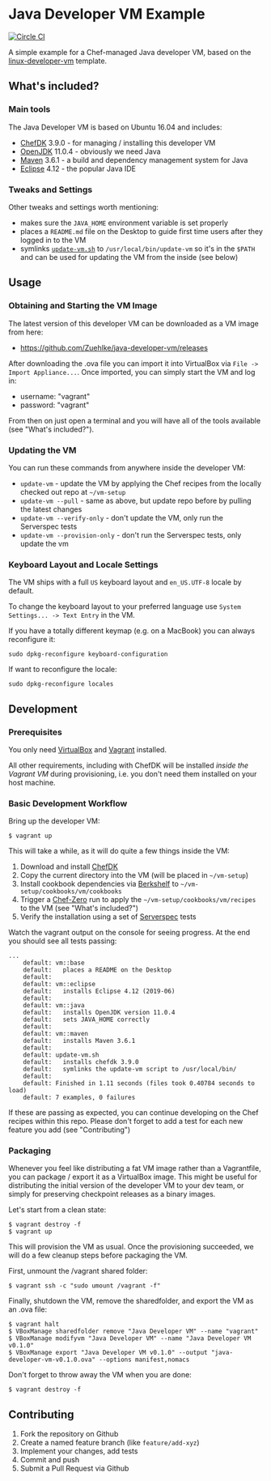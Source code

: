 
# Java Developer VM Example

[![Circle CI](https://circleci.com/gh/Zuehlke/java-developer-vm/tree/master.svg?style=shield)](https://circleci.com/gh/Zuehlke/java-developer-vm/tree/master)

A simple example for a Chef-managed Java developer VM, based on the [linux-developer-vm](https://github.com/Zuehlke/linux-developer-vm) template.

## What's included?

### Main tools

The Java Developer VM is based on Ubuntu 16.04 and includes:

 * [ChefDK](https://downloads.chef.io/chef-dk/) 3.9.0 - for managing / installing this developer VM
 * [OpenJDK](https://adoptopenjdk.net/) 11.0.4 - obviously we need Java
 * [Maven](https://maven.apache.org/) 3.6.1 - a build and dependency management system for Java
 * [Eclipse](https://eclipse.org) 4.12 - the popular Java IDE

### Tweaks and Settings

Other tweaks and settings worth mentioning:

 * makes sure the `JAVA_HOME` environment variable is set properly
 * places a `README.md` file on the Desktop to guide first time users after they logged in to the VM
 * symlinks [`update-vm.sh`](scripts/update-vm.sh) to `/usr/local/bin/update-vm` so it's in the `$PATH` and can be used for updating the VM from the inside (see below)


## Usage

### Obtaining and Starting the VM Image

The latest version of this developer VM can be downloaded as a VM image from here:

 * https://github.com/Zuehlke/java-developer-vm/releases

After downloading the .ova file you can import it into VirtualBox via `File -> Import Appliance...`.
Once imported, you can simply start the VM and log in:

 * username: "vagrant"
 * password: "vagrant"

From then on just open a terminal and you will have all of the tools available (see "What's included?").

### Updating the VM

You can run these commands from anywhere inside the developer VM:

 * `update-vm` - update the VM by applying the Chef recipes from the locally checked out repo at `~/vm-setup`
 * `update-vm --pull` - same as above, but update repo before by pulling the latest changes
 * `update-vm --verify-only` - don't update the VM, only run the Serverspec tests
 * `update-vm --provision-only` - don't run the Serverspec tests, only update the vm

### Keyboard Layout and Locale Settings

The VM ships with a full `US` keyboard layout and `en_US.UTF-8` locale by default.

To change the keyboard layout to your preferred language use `System Settings... -> Text Entry` in the VM.

If you have a totally different keymap (e.g. on a MacBook) you can always reconfigure it:
```
sudo dpkg-reconfigure keyboard-configuration
```

If want to reconfigure the locale:
```
sudo dpkg-reconfigure locales
```


## Development

### Prerequisites

You only need [VirtualBox](http://virtualbox.org/wiki/Downloads) and [Vagrant](http://www.vagrantup.com/)
installed.

All other requirements, including with ChefDK will be installed *inside the Vagrant VM* during provisioning, i.e. you don't need them installed on your host machine.

### Basic Development Workflow

Bring up the developer VM:
```
$ vagrant up
```

This will take a while, as it will do quite a few things inside the VM:

 1. Download and install [ChefDK](https://downloads.chef.io/chef-dk/)
 1. Copy the current directory into the VM (will be placed in `~/vm-setup`)
 1. Install cookbook dependencies via [Berkshelf](http://berkshelf.com/) to `~/vm-setup/cookbooks/vm/cookbooks`
 1. Trigger a [Chef-Zero](https://www.chef.io/blog/2013/10/31/chef-client-z-from-zero-to-chef-in-8-5-seconds/) run to apply the `~/vm-setup/cookbooks/vm/recipes` to the VM (see "What's included?")
 1. Verify the installation using a set of [Serverspec](http://serverspec.org/) tests

Watch the vagrant output on the console for seeing progress. At the end you
should see all tests passing:

```
...
    default: vm::base
    default:   places a README on the Desktop
    default:
    default: vm::eclipse
    default:   installs Eclipse 4.12 (2019-06)
    default:
    default: vm::java
    default:   installs OpenJDK version 11.0.4
    default:   sets JAVA_HOME correctly
    default:
    default: vm::maven
    default:   installs Maven 3.6.1
    default:
    default: update-vm.sh
    default:   installs chefdk 3.9.0
    default:   symlinks the update-vm script to /usr/local/bin/
    default:
    default: Finished in 1.11 seconds (files took 0.40784 seconds to load)
    default: 7 examples, 0 failures
```

If these are passing as expected, you can continue developing on the Chef recipes within this repo.
Please don't forget to add a test for each new feature you add (see "Contributing")

### Packaging

Whenever you feel like distributing a fat VM image rather than a Vagrantfile,
you can package / export it as a VirtualBox image. This might be useful
for distributing the initial version of the developer VM to your dev team,
or simply for preserving checkpoint releases as a binary images.

Let's start from a clean state:
```
$ vagrant destroy -f
$ vagrant up
```

This will provision the VM as usual. Once the provisioning succeeded, we will
do a few cleanup steps before packaging the VM.

First, unmount the /vagrant shared folder:
```
$ vagrant ssh -c "sudo umount /vagrant -f"
```

Finally, shutdown the VM, remove the sharedfolder, and export the VM as an .ova file:
```
$ vagrant halt
$ VBoxManage sharedfolder remove "Java Developer VM" --name "vagrant"
$ VBoxManage modifyvm "Java Developer VM" --name "Java Developer VM v0.1.0"
$ VBoxManage export "Java Developer VM v0.1.0" --output "java-developer-vm-v0.1.0.ova" --options manifest,nomacs
```

Don't forget to throw away the VM when you are done:
```
$ vagrant destroy -f
```


## Contributing

 1. Fork the repository on Github
 1. Create a named feature branch (like `feature/add-xyz`)
 1. Implement your changes, add tests
 1. Commit and push
 1. Submit a Pull Request via Github
